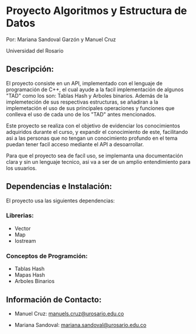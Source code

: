 # Proyecto Algoritmos y Estructura de Datos
Por: Mariana Sandoval Garzón y Manuel Cruz

Universidad del Rosario

## Descripción:
El proyecto consiste en un API, implementado con el lenguaje de programación de C++, el cual ayude a la facil implementación de algunos "TAD" como los son: Tablas Hash y Arboles binarios. Además de la implemeteción de sus respectivas estructuras, se añadiran a la implemetación el uso de sus principales operaciones y funciones que conlleva el uso de cada uno de los "TAD" antes mencionados.

Este proyecto se realiza con el objetivo de evidenciar los conocimientos adquiridos durante el curso, y expandir el conocimiento de este, facilitando asi a las personas que no tengan un conocimiento profundo en el tema puedan tener facil acceso mediante el API a desoarrollar.

Para que el proyecto sea de facíl uso, se implemanta una documentación clara y sin un lenguaje tecnico, asi va a ser de un amplio entendimiento para los usuarios.

## Dependencias e Instalación:
El proyecto usa las siguientes dependencias:

  ### Librerias:
  - Vector
  - Map
  - Iostream
  
  ### Conceptos de Programción:
  - Tablas Hash
  - Mapas Hash
  - Arboles Binarios

## Información de Contacto:

- Manuel Cruz:
  manuels.cruz@urosario.edu.co
  
- Mariana Sandoval:
  mariana.sandoval@urosario.edu.co
  
  
  
